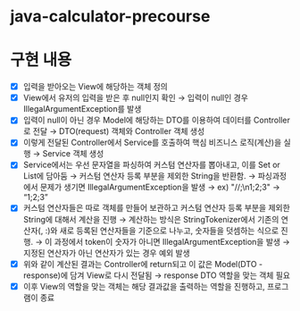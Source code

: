 # java-calculator-precourse

# 구현 내용

- [X]  입력을 받아오는 View에 해당하는 객체 정의
- [X]  View에서 유저의 입력을 받은 후 null인지 확인
  → 입력이 null인 경우 IllegalArgumentException를 발생
- [X]  입력이 null이 아닌 경우 Model에 해당하는 DTO를 이용하여 데이터를 Controller로 전달
  → DTO(request) 객체와 Controller 객체 생성
- [x]  이렇게 전달된 Controller에서 Service를 호출하여 핵심 비즈니스 로직(계산)을 실행
  → Service 객체 생성
- [x]  Service에서는 우선 문자열을 파싱하여 커스텀 연산자를 뽑아내고, 이를 Set or List에 담아둠
  → 커스텀 연산자 등록 부분을 제외한 String을 반환함.
  → 파싱과정에서 문제가 생기면 IllegalArgumentException을 발생
  → ex) "//;\n1;2;3" → “1;2;3”
- [x]  커스텀 연산자들은 따로 객체를 만들어 보관하고 커스텀 연산자 등록 부분을 제외한 String에 대해서 계산을 진행
  → 계산하는 방식은 StringTokenizer에서 기존의 연산자(, :)와 새로 등록된 연산자들을 기준으로 나누고, 숫자들을 덧셈하는 식으로 진행.
  → 이 과정에서 token이 숫자가 아니면 IllegalArgumentException을 발생 → 지정된 연산자가 아닌 연산자가 있는 경우 예외 발생
- [x]  위와 같이 계산된 결과는 Controller에 return되고 이 값은 Model(DTO - response)에 담겨 View로 다시 전달됨
  → response DTO 역할을 맞는 객체 필요
- [x]  이후 View의 역할을 맞는 객체는 해당 결과값을 출력하는 역할을 진행하고, 프로그램이 종료